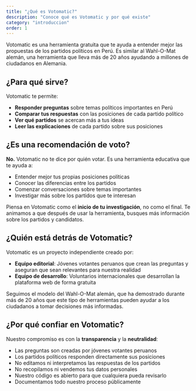 ```yaml
---
title: "¿Qué es Votomatic?"
description: "Conoce qué es Votomatic y por qué existe"
category: "introduccion"
order: 1
---
```


Votomatic es una herramienta gratuita que te ayuda a entender mejor las propuestas de los partidos políticos en Perú. Es similar al Wahl-O-Mat alemán, una herramienta que lleva más de 20 años ayudando a millones de ciudadanos en Alemania.

## ¿Para qué sirve?

Votomatic te permite:

- **Responder preguntas** sobre temas políticos importantes en Perú
- **Comparar tus respuestas** con las posiciones de cada partido político
- **Ver qué partidos** se acercan más a tus ideas
- **Leer las explicaciones** de cada partido sobre sus posiciones

## ¿Es una recomendación de voto?

**No.** Votomatic no te dice por quién votar. Es una herramienta educativa que te ayuda a:

- Entender mejor tus propias posiciones políticas
- Conocer las diferencias entre los partidos
- Comenzar conversaciones sobre temas importantes
- Investigar más sobre los partidos que te interesan

Piensa en Votomatic como el **inicio de tu investigación**, no como el final. Te animamos a que después de usar la herramienta, busques más información sobre los partidos y candidatos.

## ¿Quién está detrás de Votomatic?

Votomatic es un proyecto independiente creado por:

- **Equipo editorial**: Jóvenes votantes peruanos que crean las preguntas y aseguran que sean relevantes para nuestra realidad
- **Equipo de desarrollo**: Voluntarios internacionales que desarrollan la plataforma web de forma gratuita

Seguimos el modelo del Wahl-O-Mat alemán, que ha demostrado durante más de 20 años que este tipo de herramientas pueden ayudar a los ciudadanos a tomar decisiones más informadas.

## ¿Por qué confiar en Votomatic?

Nuestro compromiso es con la **transparencia** y la **neutralidad**:

- Las preguntas son creadas por jóvenes votantes peruanos
- Los partidos políticos responden directamente sus posiciones
- No editamos ni interpretamos las respuestas de los partidos
- No recopilamos ni vendemos tus datos personales
- Nuestro código es abierto para que cualquiera pueda revisarlo
- Documentamos todo nuestro proceso públicamente
